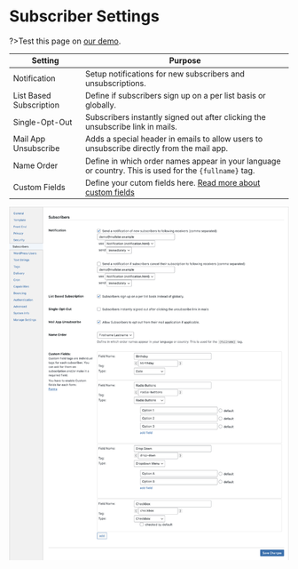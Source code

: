 # Subscriber Settings

?>Test this page on [our demo](https://demo.mailster.co/wp-admin/edit.php?post_type=newsletter&page=mailster_settings#subscribers).

| Setting                 | Purpose                                                                                                |
| ----------------------- | ------------------------------------------------------------------------------------------------------ |
| Notification            | Setup notifications for new subscribers and unsubscriptions.                                           |
| List Based Subscription | Define if subscribers sign up on a per list basis or globally.                                         |
| Single-Opt-Out          | Subscribers instantly signed out after clicking the unsubscribe link in mails.                         |
| Mail App Unsubscribe    | Adds a special header in emails to allow users to unsubscribe directly from the mail app.              |
| Name Order              | Define in which order names appear in your language or country. This is used for the `{fullname}` tag. |
| Custom Fields           | Define your cutom fields here. [Read more about custom fields](custom-fields)                          |

![Subscribers Settings Screen](/assets/settings-subscribers.png)
